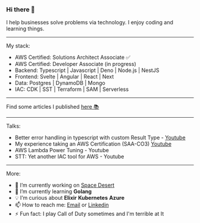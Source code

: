 ### Hi there 👋

I help businesses solve problems via technology.
I enjoy coding and learning things.

---

My stack:

* AWS Certified: Solutions Architect Associate ✅
* AWS Certified: Developer Associate (in progress)
* Backend: Typescript | Javascript | Deno | Node.js | NestJS
* Frontend: Svelte | Angular | React | Next
* Data: Postgres | DynamoDB | Mongo
* IAC: CDK | SST | Terraform | SAM | Serverless

---

Find some articles I published [here 📚](https://sellooh.github.io/blog/blog/)

---

Talks:

- Better error handling in typescript with custom Result Type - [Youtube](https://youtu.be/NnAGCDw1VvY)
- My experience taking an AWS Certification (SAA-CO3) [Youtube](https://youtu.be/ZosilIH1WUc)
- AWS Lambda Power Tuning - Youtube
- STT: Yet another IAC tool for AWS - Youtube

---

More:

- 🔭 I’m currently working on [Space Desert](https://sellooh.github.io/blog/blog/space-desert-discovery/)
- 🌱 I’m currently learning **Golang**
- 💡 I’m curious about **Elixir** **Kubernetes** **Azure**
- 📫 How to reach me: [Email](mailto:plinths.beanie-0i@icloud.com) or [Linkedin](https://www.linkedin.com/in/marcelo-bairros/)
- ⚡ Fun fact: I play Call of Duty sometimes and I'm terrible at It

